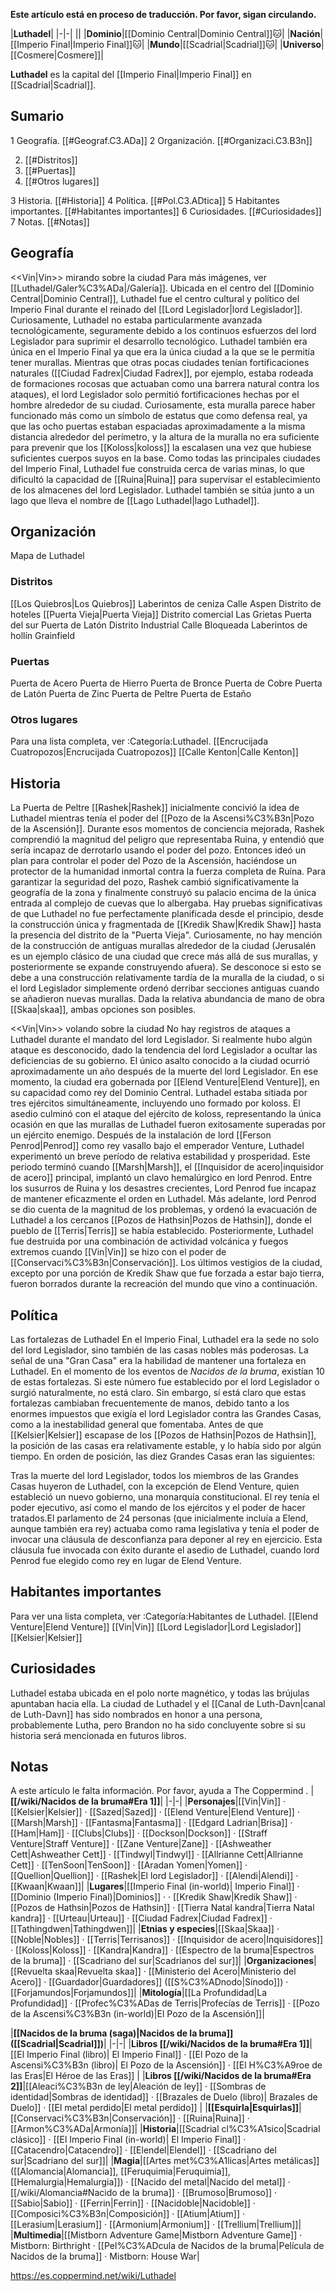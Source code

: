 **Este artículo está en proceso de traducción. Por favor, sigan circulando.**


|**Luthadel**|
|-|-|
||
|**Dominio**|[[Dominio Central\|Dominio Central]]🐱︎|
|**Nación**|[[Imperio Final\|Imperio Final]]🐱︎|
|**Mundo**|[[Scadrial\|Scadrial]]🐱︎|
|**Universo**|[[Cosmere\|Cosmere]]|

**Luthadel** es la capital del [[Imperio Final\|Imperio Final]] en [[Scadrial\|Scadrial]].

## Sumario

1 Geografía. [[#Geograf.C3.ADa]] 
2 Organización. [[#Organizaci.C3.B3n]] 

2. [[#Distritos]] 
2. [[#Puertas]] 
2. [[#Otros lugares]] 


3 Historia. [[#Historia]] 
4 Política. [[#Pol.C3.ADtica]] 
5 Habitantes importantes. [[#Habitantes importantes]] 
6 Curiosidades. [[#Curiosidades]] 
7 Notas. [[#Notas]] 


## Geografía
  <<Vin\|Vin>> mirando sobre la ciudad
Para más imágenes, ver [[Luthadel/Galer%C3%ADa\|/Galería]].
Ubicada en el centro del [[Dominio Central\|Dominio Central]], Luthadel fue el centro cultural y político del Imperio Final durante el reinado del [[Lord Legislador\|lord Legislador]]. Curiosamente, Luthadel no estaba particularmente avanzada tecnológicamente, seguramente debido a los continuos esfuerzos del lord Legislador para suprimir el desarrollo tecnológico.
Luthadel también era única en el Imperio Final ya que era la única ciudad a la que se le permitía tener murallas. Mientras que otras pocas ciudades tenían fortificaciones naturales ([[Ciudad Fadrex\|Ciudad Fadrex]], por ejemplo, estaba rodeada de formaciones rocosas que actuaban como una barrera natural contra los ataques), el lord Legislador solo permitió fortificaciones hechas por el hombre alrededor de su ciudad. Curiosamente, esta muralla parece haber funcionado más como un símbolo de estatus que como defensa real, ya que las ocho puertas estaban espaciadas aproximadamente a la misma distancia alrededor del perímetro, y la altura de la muralla no era suficiente para prevenir que los [[Koloss\|koloss]] la escalasen una vez que hubiese suficientes cuerpos suyos en la base.
Como todas las principales ciudades del Imperio Final, Luthadel fue construida cerca de varias minas, lo que dificultó la capacidad de [[Ruina\|Ruina]] para supervisar el establecimiento de los almacenes del lord Legislador.
Luthadel también se sitúa junto a un lago que lleva el nombre de [[Lago Luthadel\|lago Luthadel]].


## Organización


  Mapa de Luthadel
### Distritos

[[Los Quiebros\|Los Quiebros]]
Laberintos de ceniza
Calle Aspen
Distrito de hoteles
[[Puerta Vieja\|Puerta Vieja]]
Distrito comercial
Las Grietas
Puerta del sur
Puerta de Latón
Distrito Industrial
Calle Bloqueada
Laberintos de hollín
Grainfield

### Puertas

Puerta de Acero
Puerta de Hierro
Puerta de Bronce
Puerta de Cobre
Puerta de Latón
Puerta de Zinc
Puerta de Peltre
Puerta de Estaño

### Otros lugares
Para una lista completa, ver :Categoría:Luthadel.
[[Encrucijada Cuatropozos\|Encrucijada Cuatropozos]]
[[Calle Kenton\|Calle Kenton]]
## Historia
  La Puerta de Peltre
[[Rashek\|Rashek]] inicialmente concivió la idea de Luthadel mientras tenía el poder del [[Pozo de la Ascensi%C3%B3n\|Pozo de la Ascensión]]. Durante esos momentos de conciencia mejorada, Rashek comprendió la magnitud del peligro que representaba Ruina, y entendió que sería incapaz de derrotarlo usando el poder del pozo. Entonces ideó un plan para controlar el poder del Pozo de la Ascensión, haciéndose un protector de la humanidad inmortal contra la fuerza completa de Ruína. Para garantizar la seguridad del pozo, Rashek cambió significativamente la geografía de la zona y finalmente construyó su palacio encima de la única entrada al complejo de cuevas que lo albergaba.
Hay pruebas significativas de que Luthadel no fue perfectamente planificada desde el principio, desde la construcción única y fragmentada de [[Kredik Shaw\|Kredik Shaw]] hasta la presencia del distrito de la "Puerta Vieja". Curiosamente, no hay mención de la construcción de antiguas murallas alrededor de la ciudad (Jerusalén es un ejemplo clásico de una ciudad que crece más allá de sus murallas, y posteriormente se expande construyendo afuera). Se desconoce si esto se debe a una construcción relativamente tardía de la muralla de la ciudad, o si el lord Legislador simplemente ordenó derribar secciones antiguas cuando se añadieron nuevas murallas. Dada la relativa abundancia de mano de obra [[Skaa\|skaa]], ambas opciones son posibles.

  <<Vin\|Vin>> volando sobre la ciudad
No hay registros de ataques a Luthadel durante el mandato del lord Legislador. Si realmente hubo algún ataque es desconocido, dado la tendencia del lord Legislador a ocultar las deficiencias de su gobierno. El único asalto conocido a la ciudad ocurrió aproximadamente un año después de la muerte del lord Legislador. En ese momento, la ciudad era gobernada por [[Elend Venture\|Elend Venture]], en su capacidad como rey del Dominio Central. Luthadel estaba sitiada por tres ejércitos simultáneamente, incluyendo uno formado por koloss. El asedio culminó con el ataque del ejército de koloss, representando la única ocasión en que las murallas de Luthadel fueron exitosamente superadas por un ejército enemigo.
Después de la instalación de lord [[Ferson Penrod\|Penrod]] como rey vasallo bajo el emperador Venture, Luthadel experimentó un breve período de relativa estabilidad y prosperidad. Este periodo terminó cuando [[Marsh\|Marsh]], el [[Inquisidor de acero\|inquisidor de acero]] principal, implantó un clavo hemalúrgico en lord Penrod. Entre los susurros de Ruina y los desastres crecientes, Lord Penrod fue incapaz de mantener eficazmente el orden en Luthadel. Más adelante, lord Penrod se dio cuenta de la magnitud de los problemas, y ordenó la evacuación de Luthadel a los cercanos [[Pozos de Hathsin\|Pozos de Hathsin]], donde el pueblo de [[Terris\|Terris]] se había establecido.
Posteriormente, Luthadel fue destruida por una combinación de actividad volcánica y fuegos extremos cuando [[Vin\|Vin]] se hizo con el poder de [[Conservaci%C3%B3n\|Conservación]]. Los últimos vestigios de la ciudad, excepto por una porción de Kredik Shaw que fue forzada a estar bajo tierra, fueron borrados durante la recreación del mundo que vino a continuación.

## Política
  Las fortalezas de Luthadel
En el Imperio Final, Luthadel era la sede no solo del lord Legislador, sino también de las casas nobles más poderosas. La señal de una "Gran Casa" era la habilidad de mantener una fortaleza en Luthadel. En el momento de los eventos de *Nacidos de la bruma*, existían 10 de estas fortalezas. Si este número fue establecido por el lord Legislador o surgió naturalmente, no está claro. Sin embargo, sí está claro que estas fortalezas cambiaban frecuentemente de manos, debido tanto a los enormes impuestos que exigía el lord Legislador contra las Grandes Casas, como a la inestabilidad general que fomentaba.
Antes de que [[Kelsier\|Kelsier]] escapase de los [[Pozos de Hathsin\|Pozos de Hathsin]], la posición de las casas era relativamente estable, y lo había sido por algún tiempo. En orden de posición, las diez Grandes Casas eran las siguientes:




Tras la muerte del lord Legislador, todos los miembros de las Grandes Casas huyeron de Luthadel, con la excepción de Elend Venture, quien estableció un nuevo gobierno, una monarquía constitucional. El rey tenía el poder ejecutivo, así como el mando de los ejércitos y el poder de hacer tratados.El parlamento de 24 personas (que inicialmente incluía a Elend, aunque también era rey) actuaba como rama legislativa y tenía el poder de invocar una cláusula de desconfianza para deponer al rey en ejercicio. Esta cláusula fue invocada con éxito durante el asedio de Luthadel, cuando lord Penrod fue elegido como rey en lugar de Elend Venture.

## Habitantes importantes
Para ver una lista completa, ver :Categoría:Habitantes de Luthadel.
[[Elend Venture\|Elend Venture]]
[[Vin\|Vin]]
[[Lord Legislador\|Lord Legislador]]
[[Kelsier\|Kelsier]]
## Curiosidades
Luthadel estaba ubicada en el polo norte magnético, y todas las brújulas apuntaban hacia ella.
La ciudad de Luthadel y el [[Canal de Luth-Davn\|canal de Luth-Davn]] has sido nombrados en honor a una persona, probablemente Lutha, pero Brandon no ha sido concluyente sobre si su historia será mencionada en futuros libros.
## Notas

A este artículo le falta información. Por favor, ayuda a The Coppermind .
|**[[/wiki/Nacidos de la bruma#Era 1]]**|
|-|-|
|**Personajes**|[[Vin\|Vin]] · [[Kelsier\|Kelsier]] · [[Sazed\|Sazed]] · [[Elend Venture\|Elend Venture]] · [[Marsh\|Marsh]] · [[Fantasma\|Fantasma]] · [[Edgard Ladrian\|Brisa]] · [[Ham\|Ham]] · [[Clubs\|Clubs]] · [[Dockson\|Dockson]] · [[Straff Venture\|Straff Venture]] · [[Zane Venture\|Zane]] · [[Ashweather Cett\|Ashweather Cett]] · [[Tindwyl\|Tindwyl]] · [[Allrianne Cett\|Allrianne Cett]] · [[TenSoon\|TenSoon]] · [[Aradan Yomen\|Yomen]] · [[Quellion\|Quellion]] · [[Rashek\|El lord Legislador]] · [[Alendi\|Alendi]] · [[Kwaan\|Kwaan]]|
|**Lugares**|[[Imperio Final (in-world)\| Imperio Final]] · [[Dominio (Imperio Final)\|Dominios]] ·  · [[Kredik Shaw\|Kredik Shaw]] · [[Pozos de Hathsin\|Pozos de Hathsin]] · [[Tierra Natal kandra\|Tierra Natal kandra]] · [[Urteau\|Urteau]] · [[Ciudad Fadrex\|Ciudad Fadrex]] · [[Tathingdwen\|Tathingdwen]]|
|**Etnias y especies**|[[Skaa\|Skaa]] · [[Noble\|Nobles]] · [[Terris\|Terrisanos]] · [[Inquisidor de acero\|Inquisidores]] · [[Koloss\|Koloss]] · [[Kandra\|Kandra]] · [[Espectro de la bruma\|Espectros de la bruma]] · [[Scadriano del sur\|Scadrianos del sur]]|
|**Organizaciones**|[[Revuelta skaa\|Revuelta skaa]] · [[Ministerio del Acero\|Ministerio del Acero]] · [[Guardador\|Guardadores]] ([[S%C3%ADnodo\|Sínodo]]) · [[Forjamundos\|Forjamundos]]|
|**Mitología**|[[La Profundidad\|La Profundidad]] · [[Profec%C3%ADas de Terris\|Profecías de Terris]] · [[Pozo de la Ascensi%C3%B3n (in-world)\|El Pozo de la Ascensión]]|

|**[[Nacidos de la bruma (saga)\|Nacidos de la bruma]] ([[Scadrial\|Scadrial]])**|
|-|-|
|**Libros [[/wiki/Nacidos de la bruma#Era 1]]**|[[El Imperio Final (libro)\| El Imperio Final]] · [[El Pozo de la Ascensi%C3%B3n (libro)\| El Pozo de la Ascensión]] · [[El H%C3%A9roe de las Eras\|El Héroe de las Eras]] |
|**Libros [[/wiki/Nacidos de la bruma#Era 2]]**|[[Aleaci%C3%B3n de ley\|Aleación de ley]] · [[Sombras de identidad\|Sombras de identidad]] · [[Brazales de Duelo (libro)\| Brazales de Duelo]] · [[El metal perdido\|El metal perdido]]  |
|**[[Esquirla\|Esquirlas]]**|[[Conservaci%C3%B3n\|Conservación]] · [[Ruina\|Ruina]] · [[Armon%C3%ADa\|Armonía]]|
|**Historia**|[[Scadrial cl%C3%A1sico\|Scadrial clásico]] · [[El Imperio Final (in-world)\| El Imperio Final]] · [[Catacendro\|Catacendro]] · [[Elendel\|Elendel]] · [[Scadriano del sur\|Scadriano del sur]]|
|**Magia**|[[Artes met%C3%A1licas\|Artes metálicas]] ([[Alomancia\|Alomancia]], [[Feruquimia\|Feruquimia]], [[Hemalurgia\|Hemalurgia]]) · [[Nacido del metal\|Nacido del metal]] · [[/wiki/Alomancia#Nacido de la bruma]] · [[Brumoso\|Brumoso]] · [[Sabio\|Sabio]] · [[Ferrin\|Ferrin]] · [[Nacidoble\|Nacidoble]] · [[Composici%C3%B3n\|Composición]] · [[Atium\|Atium]] · [[Lerasium\|Lerasium]] · [[Armonium\|Armonium]] · [[Trellium\|Trellium]]|
|**Multimedia**|[[Mistborn Adventure Game\|Mistborn Adventure Game‎‎]] · Mistborn: Birthright · [[Pel%C3%ADcula de Nacidos de la bruma\|Película de Nacidos de la bruma]] · Mistborn: House War|



https://es.coppermind.net/wiki/Luthadel